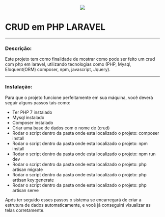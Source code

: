 <p align="center"><img src="https://laravel.com/assets/img/components/logo-laravel.svg"></p>

<h1>CRUD em PHP LARAVEL</h1>
<hr>
<h3>Descrição:</h3>
<p>
Este projeto tem como finalidade de mostrar como pode ser feito um crud com php em laravel, utilizando tecnologias como (PHP, Mysql, Eloquent(ORM) composer, npm, javascript, Jquery).
</p>

<hr>
<h3>
Instalação:
</h3>
<p>
Para que o projeto funcione perfeitamente em sua máquina, você deverá seguir alguns passos tais como:

<ul>
<li>Ter PHP 7 instalado</li>
<li>Mysql instalado</li>
<li>Composer instalado</li>
<li>Criar uma base de dados com o nome de (crud)</li>
<li>Rodar o script dentro da pasta onde esta localizado o projeto: composer install</li>
<li>Rodar o script dentro da pasta onde esta localizado o projeto: npm install</li>
<li>Rodar o script dentro da pasta onde esta localizado o projeto: npm run dev</li>
<li>Rodar o script dentro da pasta onde esta localizado o projeto: php artisan migrate</li>
<li>Rodar o script dentro da pasta onde esta localizado o projeto: php artisan key:generate</li>
<li>Rodar o script dentro da pasta onde esta localizado o projeto: php artisan serve</li>
</ul>
</p>

<p>
Após ter seguido esses passos o sistema se encarregará de criar a estrutura de dados automaticamente, e você já conseguirá visualizar as telas corretamente.
</p>